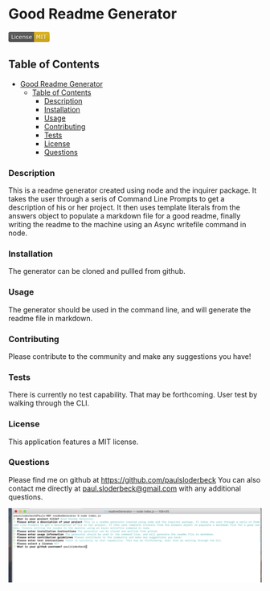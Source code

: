 
# Good Readme Generator

![MIT license badge](./MIT.png)

## Table of Contents
- [Good Readme Generator](#good-readme-generator)
  - [Table of Contents](#table-of-contents)
    - [Description](#description)
    - [Installation](#installation)
    - [Usage](#usage)
    - [Contributing](#contributing)
    - [Tests](#tests)
    - [License](#license)
    - [Questions](#questions)


### Description
This is a readme generator created using node and the inquirer package. It takes the user through a seris of Command Line Prompts to get a description of his or her project. It then uses template literals from the answers object to populate a markdown file for a good readme, finally writing the readme to the machine using an Async writefile command in node.
### Installation
The generator can be cloned and pullled from github.
### Usage
The generator should be used in the command line, and will generate the readme file in markdown.
### Contributing
Please contribute to the community and make any suggestions you have!
### Tests
There is currently no test capability. That may be forthcoming. User test by walking through the CLI.
### License
This application features a MIT license.
### Questions
Please find me on github at <https://github.com/paulsloderbeck>
You can also contact me directly at paul.sloderbeck@gmail.com with any additional questions.

![Screenshot](./screenshot.png)